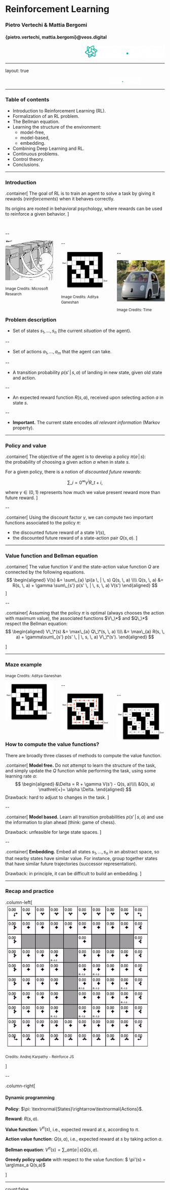<div class="row" style="width:100%;margin-top:200px">
  <h1 class="almost_white">Reinforcement Learning</h1>
  <h3 class="almost_white">Pietro Vertechi & Mattia Bergomi</h3>
  <h4 class="almost_white">{pietro.vertechi, mattia.bergomi}@veos.digital</h4>
</div>
<div class="row" style="width:100%">
  <div class="column" style="width:100%;margin-left:50%">
    <img src="assets/logo_png/DarkIconLeft.png" width="50%">
  </div>
</div>

---

layout: true
<div class="footer">
  <img style ="margin-left:65%" src="assets/logo_png/DarkNoIcon.png" width="20%">
</div>

---

### Table of contents

- Introduction to Reinforcement Learning (RL).
- Formalization of an RL problem.
- The Bellman equation.
- Learning the structure of the environment:
  - model-free,
  - model-based,
  - embedding.
- Combining Deep Learning and RL.
- Continuous problems.
- Control theory.
- Conclusions.

---

### Introduction

.container[
The goal of RL is to train an agent to solve a task by giving it rewards (*reinforcements*) when it behaves correctly.

Its origins are rooted in behavioral psychology, where rewards can be used to reinforce a given behavior.
]

<br>

--

<div style="float:left; width: 30%; margin-right:5%;">
  <img src="assets/bandits.jpg" alt="bandit task"/>
  <p><small>Image Credits: Microsoft Research</small></p>
</div>

--

<div style="float:left; width: 30%; margin-right:5%;">
  <img src="assets/maze.png" alt="maze" style="width: 100%;"/>
  <p><small>Image Credits: Aditya Ganeshan</small></p>
</div>

--

<div style="float:left; width: 30%;">
  <img src="assets/autonomous_car.png" alt="autonomous car" style="width: 100%;"/>
  <p><small>Image Credits: Time</small></p>
</div>

---

### Problem description

- Set of states $s_1, \dots, s_n$ (the current *situation* of the agent).

--

- Set of actions $a_1, \dots, a_m$ that the agent can take.

--

- A transition probability $p(s' \, | \, s, \, a)$ of landing in new state, given old state and action.

--

- An expected reward function $R(s, \, a)$, received upon selecting action $a$ in state $s$.

--

- **Important.** The current state encodes *all relevant information* (Markov property).

---

### Policy and value

.container[
The objective of the agent is to develop a policy $\pi(a \, | \, s)$:<br>
the probability of choosing a given action $a$ when in state $s$.

For a given policy, there is a notion of *discounted future rewards*:

$$\sum\_{i=0}^\infty \gamma ^ i R\_{t+i},$$

where $\gamma \in (0, 1)$ represents how much we value present reward more than future reward.
]

--

.container[
Using the discount factor $\gamma$, we can compute two important functions associated to the policy $\pi$:
- the discounted future reward of a state $V(s)$,
- the discounted future reward of a state-action pair $Q(s, \, a)$.
]

---

### Value function and Bellman equation

.container[
The value function $V$ and the state-action value function $Q$ are connected by the following equations.
$$
\begin{aligned}
V(s) &= \sum\_{a} \pi(a \, | \, s) Q(s, \, a) \\\\
Q(s, \, a) &= R(s, \, a) + \gamma \sum\_{s'} p(s' \, | \, s, \, a) V(s')
\end{aligned}
$$
]

--

.container[
Assuming that the policy $\pi$ is optimal (always chooses the action with maximum value), the associated functions $V\_\*$ and $Q\_\*$ respect the Bellman equation:
$$
\begin{aligned}
V\_\*(s) &= \max\_{a} Q\_\*(s, \, a) \\\\
&= \max\_{a}  R(s, \, a) + \gamma\sum\_{s'} p(s' \, | \, s, \, a) V\_\*(s').
\end{aligned}
$$

]

---

### Maze example

<p><small>Image Credits: Aditya Ganeshan</small></p>

<div style="float:left; width: 30%; margin-right:5%;">
  <img src="assets/maze.png" alt="maze" style="width: 100%;"/>
</div>

--

<div style="float:left; width: 30%; margin-right:5%;">
  <img src="assets/maze_policy.png" alt="maze policy" style="width: 100%;"/>
</div>

--

<div style="float:left; width: 30%;">
  <img src="assets/maze_value.png" alt="maze value" style="width: 100%;"/>
</div>

---

### How to compute the value functions?

There are broadly three classes of methods to compute the value function.

.container[
**Model free.** Do not attempt to learn the structure of the task, and simply update the $Q$ function while performing the task, using some learning rate $\alpha$:
$$
\begin{aligned}
&\Delta = R + \gamma V(s') - Q(s, a)\\\\
&Q(s, a) \mathrel{+}= \alpha \Delta.
\end{aligned}
$$
Drawback: hard to adjust to changes in the task.
]

--

.container[
**Model based.** Learn all transition probabilities $p(s' \, | \, s, \, a)$ and use the information to plan ahead (think: game of chess).

Drawback: unfeasible for large state spaces.
]

--

.container[
**Embedding.** Embed all states $s_1, \dots, s_n$ in an abstract space, so that nearby states have similar value. For instance, group together states that have similar future trajectories (successor representation).

Drawback: in principle, it can be difficult to build an embedding.
]

---

### Recap and practice

.column-left[
<img src="assets/gridworld.png" alt="this slowpoke moves"  width="90%" />
<p><small>Credits: Andrej Karpathy - Reinforce JS</small></p>
]

--

.column-right[
  #### Dynamic programming

  **Policy**: $\pi: \textnormal{States}\rightarrow\textnormal{Actions}$.
  
  **Reward**: $R(s,a)$.

  **Value function**: $V^\pi(s)$, i.e., expected reward at $s$, according to $\pi$.
  
  **Action value function**: $Q(s,a)$, i.e., expected reward at $s$ by taking action $a$.

  **Bellman equation**: $V^\pi(s)=\sum\_{a} \pi(a \, | \, s) Q(s, \, a)$.

  **Greedy policy update** with respect to the value function: $ \pi'(s) = \arg\max_a Q(s,a)$
  
]

---
count:false

### Recap and practice

.column-left[
<img src="assets/gridworld.gif" alt="this slowpoke moves"  width="90%" />
<p><small>Credits: Andrej Karpathy - Reinforce JS</small></p>
]

.column-right[
#### Dynamic programming

  **Policy**: $\pi: \textnormal{States}\rightarrow\textnormal{Actions}$.
  
  **Reward**: $R(s,a)$.

  **Value function**: $V^\pi(s)$, i.e., expected reward at $s$, according to $\pi$.
  
  **Action value function**: $Q(s,a)$, i.e., expected reward at $s$ by taking action $a$.

  **Bellman equation**: $V^\pi(s)=\sum\_{a} \pi(a \, | \, s) Q(s, \, a)$.

  **Greedy policy update** with respect to the value function: $ \pi'(s) = \arg\max_a Q(s,a)$
]

---

count:false

### Recap and practice

.column-left[
<img src="assets/gridworld.png" alt="this slowpoke moves"  width="90%" />
<p><small>Credits: Andrej Karpathy - Reinforce JS</small></p>
]

.column-right[
#### Dynamic programming

Is this approach usable in real-world context?
]

---

### Recap and practice

.column-left[
<img src="assets/td_learning.png" alt="this slowpoke moves"  width="80%" />
<p><small>Credits: Andrej Karpathy - Reinforce JS</small></p>
]

.column-right[
  #### Temporal difference learning

  **Idea** Estimate $Q^\pi(s,a)$. The Bellman equation acts as a loss function. We update the policy to act greedily with respect to the new estimate.

  **On-policy update** (SARSA)
  $$\textnormal{TD-Error} = \underbrace{r\_t + \gamma Q(s\_{t+1}, a\_{t+1})}\_{target} - \underbrace{Q(s\_t, a\_t)}_{current}$$
  $$ Q(s\_t, a\_t) \leftarrow Q(s\_t, a\_t) + \alpha  \textnormal{TD-Error}$$

  **Off-policy update** (Q-learning)
  $$\textnormal{TD-Error} = r\_t + \gamma \max\_a Q(s\_{t+1}, a) - Q(s\_t, a\_t)$$
  $$ Q(s\_t, a\_t) \leftarrow Q(s\_t, a\_t) + \alpha  \textnormal{TD-Error}$$

  **Exploration**
]

---
count:false

### Recap and practice

.column-left[
<img src="assets/td_learning.gif" alt="this slowpoke moves"  width="80%" />
<p><small>Credits: Andrej Karpathy - Reinforce JS</small></p>
]

.column-right[
  #### Temporal difference learning

  **Idea** Estimate $Q^\pi(s,a)$. The Bellman equation acts as a loss function. We update the policy to act greedily with respect to the new estimate.

  **On-policy update** (SARSA)
  $$\textnormal{TD-Error} = \underbrace{r\_t + \gamma Q(s\_{t+1}, a\_{t+1})}\_{target} - \underbrace{Q(s\_t, a\_t)}_{current}$$
  $$ Q(s\_t, a\_t) \leftarrow Q(s\_t, a\_t) + \alpha  \textnormal{TD-Error}$$

  **Off-policy update** (Q-learning)
  $$\textnormal{TD-Error} = r\_t + \gamma \max\_a Q(s\_{t+1}, a) - Q(s\_t, a\_t)$$
  $$ Q(s\_t, a\_t) \leftarrow Q(s\_t, a\_t) + \alpha  \textnormal{TD-Error}$$

  **Exploration**
]

---

### Deep Q Learning


.column-left[
  How can we extend the TD (Q-learning) approach to a continuous state space?
]

.column-right.long[

]

--

.column-left[
  In the example before, we thought about $Q(s,a)$ as a table.
]

--

.column-left[
  We can now use a function approximator to compute $Q(s,a)$ as a parametric function $f_{\vartheta}(s,a)$.
]

--

.column-left[
  **Exercise**. What is the difference between deep Q learning and standard deep-learning problems?
]

---

### Deep Q Learning - strategy

**Exercise**. What strategy is better?

<img src="assets/dql.png" alt="this slowpoke moves"  width="50%" />


---

### Deep Q Learning - Example

.column-left[
<img src="assets/waterworld.png" alt="this slowpoke moves"  width="80%" />
<p><small>Credits: Andrej Karpathy - Reinforce JS</small></p>
]

---
count:false

### Deep Q Learning - Example

.column-left[
<img src="assets/waterworld.gif" alt="this slowpoke moves"  width="80%" />
<p><small>Credits: Andrej Karpathy - Reinforce JS</small></p>
]

---

### Deep Q Learning - Implementation

.column-left[

1. Collect a transition tuple $(s\_t, a\_t, r\_t, s\_{t+1})$.

2. Forward $s\_{t+1}$ to evaluate the (fixed) target $y = \max\_a f\_{\vartheta}(s\_{t+1})$. This quantity is interpreted to be $\max\_a Q(s\_{t+1})$.

3. Forward $f_{\theta}(s_t)$ and compute a regression loss on the dimension $a_t$ of the output, to be $y$.

4. Backpropagate the gradient and perform a parameter update.
]
---
cout:false

### Deep Q Learning - Implementation

<img src="assets/dql_flux.png" alt="this slowpoke moves"  width="90%" />


---

### Deep Q Learning - Implementation

#### Replay memory

.column-left[
At each time $t$, the agent and environment produce a tuple $(s\_t, a\_t, r\_t, s\_{t+1})$.

We collect all these tuples and build a training set that can be sampled.
]

.column-right.long[

]

--

.column-left[
  **Exercise**. Why is this useful?
]

---

### Deep Q learning - Pseudocode

#### Useful packages

.column-left[
- Torch
- OpenAI Gym
]

.column-right[
  <img src="assets/openai.png" alt="this slowpoke moves"  width="100%" />
]

---

### Deep Q learning - Pseudocode

.column-left[
#### Initialization

```python
env = gym.make('CartPole-v0')

Transition = namedtuple('Transition',
                        ('state', 'action', 
                        'next_state', 
                        'reward'))
```
]

.column-right[
#### Replay Memory

```python
class ReplayMemory(object):

  def __init__(self, capacity):
    self.memory = []
    self.capacity = capacity

  def push(self, *args):
    """Save a transition"""
    self.memory.append(Transition(*args))
    if len(self.memory) > capacity:
      self.memory = self.memory[-self.capacity:]

  def sample(self, batch_size):
    return random.sample(self.memory,
                         batch_size)

  def __len__(self):
    return len(self.memory)
```
]

---

### Deep Q learning - Pseudocode

.column-left[
  
  #### Q Network

  A neural network such as the ones we implemented in the previous modules.
  It should have as many outputs as the number of the possible actions.

]

.column-right[
  #### Target Network

  A copy of the Q network that will be updated each $N$ steps.

]

--

.column-left[
  #### Hyperparameters

  ```python
  batch_size = 128
  gamma = 0.999
  eps_s, eps_e, decay = 0.9, 0.01, 175
  target_update = 5
  ```
]

---

layout: false
class: center

<img style="margin-top: 20%" src="assets/logo_png/DarkIconLeft.png" width="50%">

{pietro.vertechi, mattia.bergomi}@veos.digital
